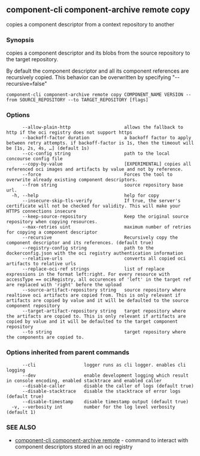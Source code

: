 ## component-cli component-archive remote copy

copies a component descriptor from a context repository to another

### Synopsis


copies a component descriptor and its blobs from the source repository to the target repository.

By default the component descriptor and all its component references are recursively copied.
This behavior can be overwritten by specifying "--recursive=false"



```
component-cli component-archive remote copy COMPONENT_NAME VERSION --from SOURCE_REPOSITORY --to TARGET_REPOSITORY [flags]
```

### Options

```
      --allow-plain-http                    allows the fallback to http if the oci registry does not support https
      --backoff-factor duration             a backoff factor to apply between retry attempts. if backoff-factor is 1s, then the timeout will be [1s, 2s, 4s, …] (default 1s)
      --cc-config string                    path to the local concourse config file
      --copy-by-value                       [EXPERIMENTAL] copies all referenced oci images and artifacts by value and not by reference.
      --force                               Forces the tool to overwrite already existing component descriptors.
      --from string                         source repository base url.
  -h, --help                                help for copy
      --insecure-skip-tls-verify            If true, the server's certificate will not be checked for validity. This will make your HTTPS connections insecure
      --keep-source-repository              Keep the original source repository when copying resources.
      --max-retries uint                    maximum number of retries for copying a component descriptor
      --recursive                           Recursively copy the component descriptor and its references. (default true)
      --registry-config string              path to the dockerconfig.json with the oci registry authentication information
      --relative-urls                       converts all copied oci artifacts to relative urls
      --replace-oci-ref strings             list of replace expressions in the format left:right. For every resource with accessType == ociRegistry, all occurences of 'left' in the target ref are replaced with 'right' before the upload
      --source-artifact-repository string   source repository where realtiove oci artifacts are copied from. This is only relevant if artifacts are copied by value and it will be defaulted to the source component repository
      --target-artifact-repository string   target repository where the artifacts are copied to. This is only relevant if artifacts are copied by value and it will be defaulted to the target component repository
      --to string                           target repository where the components are copied to.
```

### Options inherited from parent commands

```
      --cli                  logger runs as cli logger. enables cli logging
      --dev                  enable development logging which result in console encoding, enabled stacktrace and enabled caller
      --disable-caller       disable the caller of logs (default true)
      --disable-stacktrace   disable the stacktrace of error logs (default true)
      --disable-timestamp    disable timestamp output (default true)
  -v, --verbosity int        number for the log level verbosity (default 1)
```

### SEE ALSO

* [component-cli component-archive remote](component-cli_component-archive_remote.md)	 - command to interact with component descriptors stored in an oci registry


